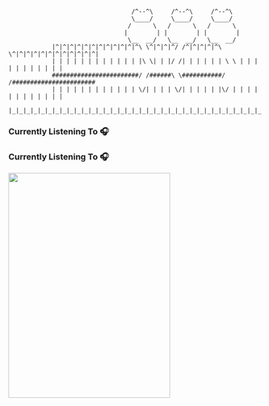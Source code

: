 ```
                                  /^--^\     /^--^\     /^--^\
                                  \____/     \____/     \____/
                                 /      \   /      \   /      \
                                |        | |        | |        |
                                 \__  __/   \__  __/   \__  __/
            |^|^|^|^|^|^|^|^|^|^|^|^\ \^|^|^|^/ /^|^|^|^|^\ \^|^|^|^|^|^|^|^|^|^|^|^|
            | | | | | | | | | | | | |\ \| | |/ /| | | | | | \ \ | | | | | | | | | | |
            ########################/ /######\ \###########/ /#######################
            | | | | | | | | | | | | \/| | | | \/| | | | | |\/ | | | | | | | | | | | |
            |_|_|_|_|_|_|_|_|_|_|_|_|_|_|_|_|_|_|_|_|_|_|_|_|_|_|_|_|_|_|_|_|_|_|_|_|
```
### Currently Listening To 🎧
### Currently Listening To 🎧
<p align="left">
  <img width="320" height="445" src="https://widget.nowplaying.site/jRfnhyliZpintrp7">
</p>
